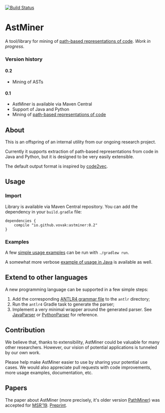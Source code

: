 [![Build Status](https://travis-ci.org/vovak/astminer.svg?branch=master)](https://travis-ci.org/vovak/astminer)

# AstMiner
A tool/library for mining of [path-based representations of code](https://arxiv.org/pdf/1803.09544.pdf).
*Work in progress.*

### Version history

#### 0.2

* Mining of ASTs

#### 0.1
* AstMiner is available via Maven Central
* Support of Java and Python
* Mining of [path-based representations of code](https://arxiv.org/pdf/1803.09544.pdf)


## About
This is an offspring of an internal utility from our ongoing research project.

Currently it supports extraction of path-based representations from code in Java and Python, but it is designed to be very easily extensible.

The default output format is inspired by [code2vec](https://github.com/tech-srl/code2vec).

## Usage

### Import

Library is available via Maven Central repository. You can add the dependency in your `build.gradle` file:

```
dependencies {
    compile "io.github.vovak:astminer:0.2"
}
```

### Examples

A few [simple usage examples](src/main/kotlin/astminer/examples) can be run with `./gradlew run`.

A somewhat more verbose [example of usage in Java](src/main/kotlin/astminer/examples/AllJavaFiles.kt) is available as well.

## Extend to other languages

A new programming language can be supported in a few simple steps:
1. Add the corresponding [ANTLR4 grammar file](https://github.com/antlr/grammars-v4) to the `antlr` directory;
2. Run the `antlr4` Gradle task to generate the parser;
3. Implement a very minimal wrapper around the generated parser.
See [JavaParser](src/main/kotlin/astminer/parse/antlr/java/JavaParser.kt) or [PythonParser](src/main/kotlin/astminer/parse/antlr/python/PythonParser.kt) for reference.

## Contribution
We believe that, thanks to extensibility, AstMiner could be valuable for many other researchers.
However, our vision of potential applications is tunneled by our own work.

Please help make AstMiner easier to use by sharing your potential use cases.
We would also appreciate pull requests with code improvements, more usage examples, documentation, etc.

## Papers
The paper about AstMiner (more precisely, it's older version [PathMiner](https://github.com/vovak/astminer/tree/pathminer)) was accepted for [MSR'19](https://2019.msrconf.org/). [Preprint](https://zenodo.org/record/2595271/export/hx).
